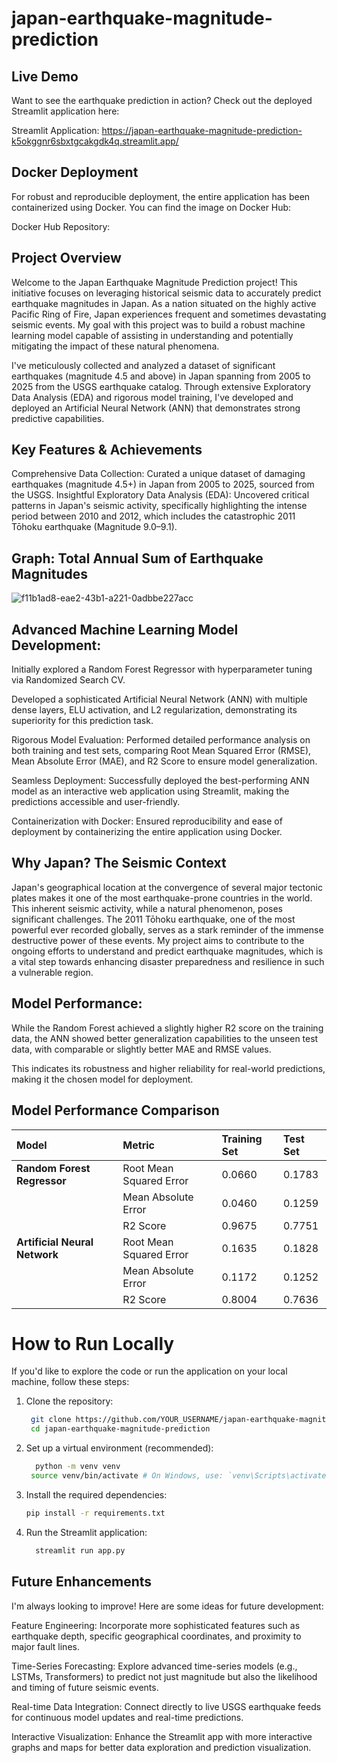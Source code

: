# japan-earthquake-magnitude-prediction

## Live Demo
Want to see the earthquake prediction in action? Check out the deployed Streamlit application here:

Streamlit Application: https://japan-earthquake-magnitude-prediction-k5okggnr6sbxtgcakgdk4q.streamlit.app/

## Docker Deployment
For robust and reproducible deployment, the entire application has been containerized using Docker. You can find the image on Docker Hub:

Docker Hub Repository:


## Project Overview
Welcome to the Japan Earthquake Magnitude Prediction project! This initiative focuses on leveraging historical seismic data to accurately predict earthquake magnitudes in Japan. As a nation situated on the highly active Pacific Ring of Fire, Japan experiences frequent and sometimes devastating seismic events. My goal with this project was to build a robust machine learning model capable of assisting in understanding and potentially mitigating the impact of these natural phenomena.

I've meticulously collected and analyzed a dataset of significant earthquakes (magnitude 4.5 and above) in Japan spanning from 2005 to 2025 from the USGS earthquake catalog. Through extensive Exploratory Data Analysis (EDA) and rigorous model training, I've developed and deployed an Artificial Neural Network (ANN) that demonstrates strong predictive capabilities.

## Key Features & Achievements
Comprehensive Data Collection: Curated a unique dataset of damaging earthquakes (magnitude 4.5+) in Japan from 2005 to 2025, sourced from the USGS.
Insightful Exploratory Data Analysis (EDA): Uncovered critical patterns in Japan's seismic activity, specifically highlighting the intense period between 2010 and 2012, which includes the catastrophic 2011 Tōhoku earthquake (Magnitude 9.0–9.1).

## Graph: Total Annual Sum of Earthquake Magnitudes
![f11b1ad8-eae2-43b1-a221-0adbbe227acc](https://github.com/user-attachments/assets/c176a54d-7d39-4c53-afbd-35df8132e409)

## Advanced Machine Learning Model Development:
Initially explored a Random Forest Regressor with hyperparameter tuning via Randomized Search CV.

Developed a sophisticated Artificial Neural Network (ANN) with multiple dense layers, ELU activation, and L2 regularization, demonstrating its superiority for this prediction task.

Rigorous Model Evaluation: Performed detailed performance analysis on both training and test sets, comparing Root Mean Squared Error (RMSE), Mean Absolute Error (MAE), and R2 Score to ensure model generalization.

Seamless Deployment: Successfully deployed the best-performing ANN model as an interactive web application using Streamlit, making the predictions accessible and user-friendly.

Containerization with Docker: Ensured reproducibility and ease of deployment by containerizing the entire application using Docker.

## Why Japan? The Seismic Context
Japan's geographical location at the convergence of several major tectonic plates makes it one of the most earthquake-prone countries in the world. This inherent seismic activity, while a natural phenomenon, poses significant challenges. The 2011 Tōhoku earthquake, one of the most powerful ever recorded globally, serves as a stark reminder of the immense destructive power of these events. My project aims to contribute to the ongoing efforts to understand and predict earthquake magnitudes, which is a vital step towards enhancing disaster preparedness and resilience in such a vulnerable region.

## Model Performance:

While the Random Forest achieved a slightly higher R2 score on the training data, the ANN showed better generalization capabilities to the unseen test data, with comparable or slightly better MAE and RMSE values.

This indicates its robustness and higher reliability for real-world predictions, making it the chosen model for deployment.

## Model Performance Comparison

| Model                       | Metric                  | Training Set | Test Set |
| :-------------------------- | :---------------------- | :----------- | :------- |
| **Random Forest Regressor** | Root Mean Squared Error | 0.0660       | 0.1783   |
|                             | Mean Absolute Error     | 0.0460       | 0.1259   |
|                             | R2 Score                | 0.9675       | 0.7751   |
| **Artificial Neural Network** | Root Mean Squared Error | 0.1635       | 0.1828   |
|                             | Mean Absolute Error     | 0.1172       | 0.1252   |
|                             | R2 Score                | 0.8004       | 0.7636   |


# How to Run Locally

If you'd like to explore the code or run the application on your local machine, follow these steps:

1. Clone the repository:
   ```bash
    git clone https://github.com/YOUR_USERNAME/japan-earthquake-magnitude-prediction.git
    cd japan-earthquake-magnitude-prediction
   
2. Set up a virtual environment (recommended):
   ```bash
     python -m venv venv
    source venv/bin/activate # On Windows, use: `venv\Scripts\activate`
   
4. Install the required dependencies:
    ```bash
   pip install -r requirements.txt
    
5. Run the Streamlit application:
   ```bash
     streamlit run app.py 

## Future Enhancements

I'm always looking to improve! Here are some ideas for future development:

Feature Engineering: Incorporate more sophisticated features such as earthquake depth, specific geographical coordinates, and proximity to major fault lines.

Time-Series Forecasting: Explore advanced time-series models (e.g., LSTMs, Transformers) to predict not just magnitude but also the likelihood and timing of future seismic events.

Real-time Data Integration: Connect directly to live USGS earthquake feeds for continuous model updates and real-time predictions.

Interactive Visualization: Enhance the Streamlit app with more interactive graphs and maps for better data exploration and prediction visualization.






